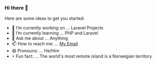 ### Hi there 👋

Here are some ideas to get you started:

- 🔭 I’m currently working on ... Laravel Projects
- 🌱 I’m currently learning ... PHP and Laravel
- 💬 Ask me about ... Anything
- 📫 How to reach me: ... [My Email](devshaded@gmail.com)
- 😄 Pronouns: ... He/Him
- ⚡ Fun fact: ... The world's most remote island is a Norwegian territory
